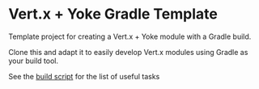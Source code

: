 # Vert.x + Yoke Gradle Template

Template project for creating a Vert.x + Yoke module with a Gradle build.

Clone this and adapt it to easily develop Vert.x modules using Gradle as your build tool.

See the [build script](build.gradle) for the list of useful tasks
